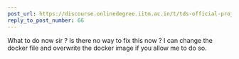 ```yaml
---
post_url: https://discourse.onlinedegree.iitm.ac.in/t/tds-official-project1-discrepencies/171141/68
reply_to_post_number: 66
---
```

What to do now sir ? Is there no way to fix this now ? I can change the docker file and overwrite the docker image if you allow me to do so.